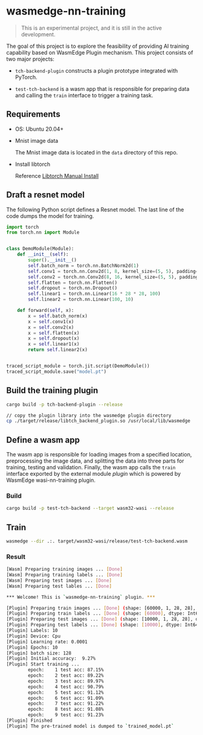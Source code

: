 # wasmedge-nn-training

> This is an experimental project, and it is still in the active development. 

The goal of this project is to explore the feasibility of providing AI training capability based on WasmEdge Plugin mechanism. This project consists of two major projects: 

- `tch-backend-plugin` constructs a plugin prototype integrated with PyTorch.

- `test-tch-backend` is a wasm app that is responsible for preparing data and calling the `train` interface to trigger a training task.

## Requirements

- OS: Ubuntu 20.04+

- Mnist image data

    The Mnist image data is located in the `data` directory of this repo.

- Install libtorch

    Reference [Libtorch Manual Install](https://github.com/LaurentMazare/tch-rs#libtorch-manual-install)

## Draft a resnet model

The following Python script defines a Resnet model. The last line of the code dumps the model for training.

```python
import torch
from torch.nn import Module


class DemoModule(Module):
    def __init__(self):
        super().__init__()
        self.batch_norm = torch.nn.BatchNorm2d(1)
        self.conv1 = torch.nn.Conv2d(1, 8, kernel_size=(5, 5), padding=(2, 2))
        self.conv2 = torch.nn.Conv2d(8, 16, kernel_size=(5, 5), padding=(2, 2))
        self.flatten = torch.nn.Flatten()
        self.dropout = torch.nn.Dropout()
        self.linear1 = torch.nn.Linear(16 * 28 * 28, 100)
        self.linear2 = torch.nn.Linear(100, 10)

    def forward(self, x):
        x = self.batch_norm(x)
        x = self.conv1(x)
        x = self.conv2(x)
        x = self.flatten(x)
        x = self.dropout(x)
        x = self.linear1(x)
        return self.linear2(x)


traced_script_module = torch.jit.script(DemoModule())
traced_script_module.save("model.pt")
```

## Build the training plugin

```bash
cargo build -p tch-backend-plugin --release

// copy the plugin library into the wasmedge plugin directory
cp ./target/release/libtch_backend_plugin.so /usr/local/lib/wasmedge
```

## Define a wasm app

The wasm app is responsible for loading images from a specified location, preprocessing the image data, and splitting the data into three parts for training, testing and validation. Finally, the wasm app calls the `train` interface exported by the external module *plugin* which is powered by WasmEdge wasi-nn-training plugin.

### Build

```bash
cargo build -p test-tch-backend --target wasm32-wasi --release
```

## Train

```bash
wasmedge --dir .:. target/wasm32-wasi/release/test-tch-backend.wasm
```

### Result

```bash
[Wasm] Preparing training images ... [Done]
[Wasm] Preparing training labels ... [Done]
[Wasm] Preparing test images ... [Done]
[Wasm] Preparing test lables ... [Done]

*** Welcome! This is `wasmedge-nn-training` plugin. ***

[Plugin] Preparing train images ... [Done] (shape: [60000, 1, 28, 28], dtype: Float)
[Plugin] Preparing train labels ... [Done] (shape: [60000], dtype: Int64)
[Plugin] Preparing test images ... [Done] (shape: [10000, 1, 28, 28], dtype: Float)
[Plugin] Preparing test labels ... [Done] (shape: [10000], dtype: Int64)
[Plugin] Labels: 10
[Plugin] Device: Cpu
[Plugin] Learning rate: 0.0001
[Plugin] Epochs: 10
[Plugin] batch size: 128
[Plugin] Initial accuracy:  9.27%
[Plugin] Start training ... 
        epoch:    1 test acc: 87.15%
        epoch:    2 test acc: 89.22%
        epoch:    3 test acc: 89.97%
        epoch:    4 test acc: 90.79%
        epoch:    5 test acc: 91.12%
        epoch:    6 test acc: 91.09%
        epoch:    7 test acc: 91.22%
        epoch:    8 test acc: 91.08%
        epoch:    9 test acc: 91.23%
[Plugin] Finished
[Plugin] The pre-trained model is dumped to `trained_model.pt`
```


